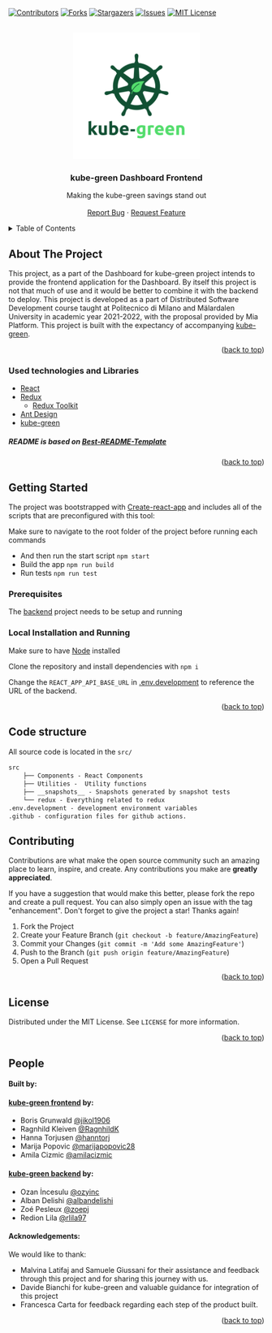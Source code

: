 
<div id="top"></div>

[![Contributors][contributors-shield]][contributors-url]
[![Forks][forks-shield]][forks-url]
[![Stargazers][stars-shield]][stars-url]
[![Issues][issues-shield]][issues-url]
[![MIT License][license-shield]][license-url]

<br />
<div align="center">
  
<img src="https://github.com/kube-greeners/frontend/blob/main/public/logo.png" width="250" height="250" />
<h3 align="center">kube-green Dashboard Frontend</h3>

  <p align="center">
    Making the kube-green savings stand out
    <br />
    <br />
    <a href="https://github.com/kube-greeners/frontend/issues">Report Bug</a>
    ·
    <a href="https://github.com/kube-greeners/frontend/issues">Request Feature</a>
  </p>
</div>

<details>
  <summary>Table of Contents</summary>
  <ol>
    <li>
      <a href="#about-the-project">About The Project</a>
      <ul>
        <li><a href="#used-technologies-and-libraries">Used Technologies and Libraries</a></li>
      </ul>
    </li>
    <li>
      <a href="#getting-started">Getting Started</a>
      <ul>
        <li><a href="#prerequisites">Prerequisites</a></li>
        <li><a href="#local-installation-and-running">Local Installation and Running</a></li>
        <li><a href="#installation-to-a-kubernetes-cluster">Installation to a Kubernetes Cluster</a></li>
      </ul>
    </li>
    <li>
      <a href="#code-structure">Code Structure</a>
      <ul>
        <li><a href="#directories">Directories</a></li>
        <li><a href="#logic">Logic</a></li>
      </ul>
    </li>
    <li><a href="#contributing">Contributing</a></li>
    <li><a href="#license">License</a></li>
    <li><a href="#people">People</a></li>
    <li><a href="#acknowledgments">Acknowledgments</a></li>
  </ol>
</details>

## About The Project

This project, as a part of the Dashboard for kube-green project intends to provide the frontend application for the Dashboard.
By itself this project is not that much of use and it would be better to combine it with the backend to deploy.
This project is developed as a part of Distributed Software Development course taught at Politecnico di Milano and Mälardalen University in academic year 2021-2022, with the proposal provided by Mia Platform.
This project is built with the expectancy of accompanying [kube-green](https://github.com/kube-green/kube-green).

<p align="right">(<a href="#top">back to top</a>)</p>

### Used technologies and Libraries

- [React](https://reactjs.org/)
- [Redux](https://redux.js.org/)
  - [Redux Toolkit](https://redux-toolkit.js.org/)
- [Ant Design](https://ant.design/)
- [kube-green](https://github.com/kube-green/kube-green)

##### README is based on [Best-README-Template](https://github.com/othneildrew/Best-README-Template)

<p align="right">(<a href="#top">back to top</a>)</p>

## Getting Started
The project was bootstrapped with [Create-react-app](https://create-react-app.dev/) and includes all of the scripts that are preconfigured with this tool:

Make sure to navigate to the root folder of the project before running each commands

-  And then run the start script `npm start`
- Build the app `npm run build`  
- Run tests `npm run test`


### Prerequisites

The [backend](https://github.com/kube-greeners/backend) project needs to be setup and running


### Local Installation and Running

Make sure to have [Node](https://nodejs.org/en/) installed

Clone the repository and install dependencies with `npm i`

Change the `REACT_APP_API_BASE_URL` in [.env.development](https://github.com/kube-greeners/frontend/blob/main/.env.development) to reference the URL of the backend.


<p align="right">(<a href="#top">back to top</a>)</p>

## Code structure

All source code is located in the `src/` 

    src
        ├── Components - React Components
        ├── Utilities -  Utility functions
        ├── __snapshots__ - Snapshots generated by snapshot tests
        └── redux - Everything related to redux
    .env.development - development environment variables
    .github - configuration files for github actions.





## Contributing

Contributions are what make the open source community such an amazing place to learn, inspire, and create. Any contributions you make are **greatly appreciated**.

If you have a suggestion that would make this better, please fork the repo and create a pull request. You can also simply open an issue with the tag "enhancement".
Don't forget to give the project a star! Thanks again!

1. Fork the Project
2. Create your Feature Branch (`git checkout -b feature/AmazingFeature`)
3. Commit your Changes (`git commit -m 'Add some AmazingFeature'`)
4. Push to the Branch (`git push origin feature/AmazingFeature`)
5. Open a Pull Request

<p align="right">(<a href="#top">back to top</a>)</p>

## License

Distributed under the MIT License. See `LICENSE` for more information.

<p align="right">(<a href="#top">back to top</a>)</p>

## People

#### Built by:

#### [kube-green frontend](https://github.com/kube-greeners/frontend/) by:

- Boris Grunwald [@jikol1906](https://github.com/jikol1906)
- Ragnhild Kleiven [@RagnhildK](https://github.com/RagnhildK)
- Hanna Torjusen [@hanntorj](https://github.com/hanntorj)
- Marija Popovic [@marijapopovic28](https://github.com/marijapopovic28)
- Amila Cizmic [@amilacizmic](https://github.com/amilacizmic)

#### [kube-green backend](https://github.com/kube-greeners/backned/) by:

- Ozan İncesulu [@ozyinc](https://github.com/ozyinc)
- Alban Delishi [@albandelishi](https://github.com/albandelishi)
- Zoé Pesleux [@zoepj](https://github.com/zoepj)
- Redion Lila [@rlila97](https://github.com/rlila97)

#### Acknowledgements:

We would like to thank:

- Malvina Latifaj and Samuele Giussani for their assistance and feedback through this project and for sharing this journey with us.
- Davide Bianchi for kube-green and valuable guidance for integration of this project
- Francesca Carta for feedback regarding each step of the product built.

<p align="right">(<a href="#top">back to top</a>)</p>

[contributors-shield]: https://img.shields.io/github/contributors/kube-greeners/backend.svg?style=for-the-badge
[contributors-url]: https://github.com/kube-greeners/backend/graphs/contributors
[forks-shield]: https://img.shields.io/github/forks/kube-greeners/backend.svg?style=for-the-badge
[forks-url]: https://github.com/kube-greeners/backend/network/members
[stars-shield]: https://img.shields.io/github/stars/kube-greeners/backend.svg?style=for-the-badge
[stars-url]: https://github.com/kube-greeners/backend/stargazers
[issues-shield]: https://img.shields.io/github/issues/kube-greeners/backend.svg?style=for-the-badge
[issues-url]: https://github.com/kube-greeners/backend/issues
[license-shield]: https://img.shields.io/github/license/kube-greeners/backend.svg?style=for-the-badge
[license-url]: https://github.com/kube-greeners/backend/blob/dev/LICENSE
